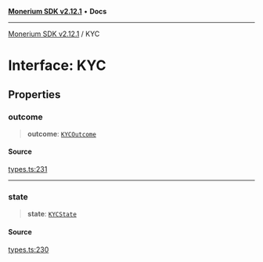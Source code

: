 [**Monerium SDK v2.12.1**](../README.md) • **Docs**

---

[Monerium SDK v2.12.1](../README.md) / KYC

# Interface: KYC

## Properties

### outcome

> **outcome**: [`KYCOutcome`](../enumerations/KYCOutcome.md)

#### Source

[types.ts:231](https://github.com/monerium/js-monorepo/blob/d7b4845046d718e3ed53164705f9a159eb0876ba/packages/sdk/src/types.ts#L231)

---

### state

> **state**: [`KYCState`](../enumerations/KYCState.md)

#### Source

[types.ts:230](https://github.com/monerium/js-monorepo/blob/d7b4845046d718e3ed53164705f9a159eb0876ba/packages/sdk/src/types.ts#L230)
